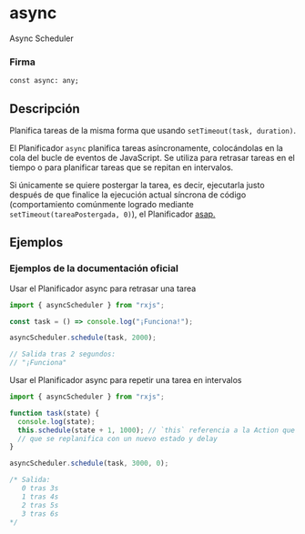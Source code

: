 # async

Async Scheduler

### Firma

`const async: any;`

## Descripción

Planifica tareas de la misma forma que usando `setTimeout(task, duration)`.

El Planificador `async` planifica tareas asíncronamente, colocándolas en la cola del bucle de eventos de JavaScript. Se utiliza para retrasar tareas en el tiempo o para planificar tareas que se repitan en intervalos.

Si únicamente se quiere postergar la tarea, es decir, ejecutarla justo después de que finalice la ejecución actual síncrona de código (comportamiento comúnmente logrado mediante `setTimeout(tareaPostergada, 0)`), el Planificador [asap.](/api/schedulers/asap)

## Ejemplos

### Ejemplos de la documentación oficial

Usar el Planificador async para retrasar una tarea

```javascript
import { asyncScheduler } from "rxjs";

const task = () => console.log("¡Funciona!");

asyncScheduler.schedule(task, 2000);

// Salida tras 2 segundos:
// "¡Funciona"
```

Usar el Planificador async para repetir una tarea en intervalos

```javascript
import { asyncScheduler } from "rxjs";

function task(state) {
  console.log(state);
  this.schedule(state + 1, 1000); // `this` referencia a la Action que se esté ejecutando en el momento,
  // que se replanifica con un nuevo estado y delay
}

asyncScheduler.schedule(task, 3000, 0);

/* Salida:
   0 tras 3s
   1 tras 4s
   2 tras 5s
   3 tras 6s
*/
```
